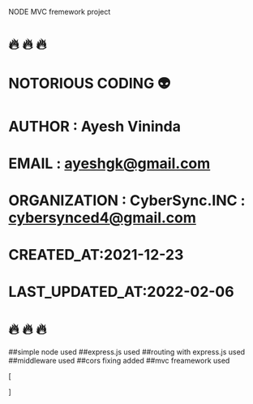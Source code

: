 NODE MVC fremework project

# 🔥 🔥 🔥
# NOTORIOUS CODING 👽

# AUTHOR : Ayesh Vininda
# EMAIL : ayeshgk@gmail.com
# ORGANIZATION : CyberSync.INC : cybersynced4@gmail.com
# CREATED_AT:2021-12-23
# LAST_UPDATED_AT:2022-02-06
# 🔥 🔥 🔥

##simple node used
##express.js used
##routing with express.js used
##middleware used
##cors fixing added
##mvc freamework used

[<div class="glitchButton"></div><script src="https://button.glitch.me/button.js"></script>]
